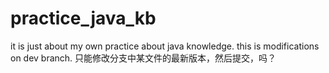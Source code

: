 # practice_java_kb
it is just about my own practice about java knowledge.
this is modifications on dev branch.
只能修改分支中某文件的最新版本，然后提交，吗？
